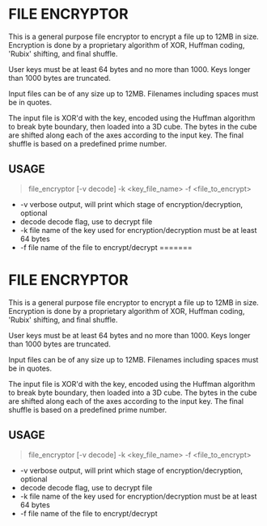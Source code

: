 # **FILE ENCRYPTOR**

This is a general purpose file encryptor to encrypt a file up to 12MB in size. Encryption is done by a proprietary algorithm of XOR, Huffman coding, 'Rubix' shifting, and final shuffle. 

User keys must be at least 64 bytes and no more than 1000. Keys longer than 1000 bytes are truncated.

Input files can be of any size up to 12MB. Filenames including spaces must be in quotes.

The input file is XOR'd with the key, encoded using the Huffman algorithm to break byte boundary, then loaded into a 3D cube. The bytes in the cube are shifted along each of the axes according to the input key. The final shuffle is based on a predefined prime number.

  

## USAGE
> file_encryptor [-v decode] -k <key_file_name> -f <file_to_encrypt>

- 	-v 		verbose output, will print which stage of encryption/decryption, optional
-	decode 		decode flag, use to decrypt file
- -k <key file name>		file name of the key used for encryption/decryption must be at least 64 bytes
-	-f <file to encrypt>	file name of the file to encrypt/decrypt
=======
# **FILE ENCRYPTOR**

This is a general purpose file encryptor to encrypt a file up to 12MB in size. Encryption is done by a proprietary algorithm of XOR, Huffman coding, 'Rubix' shifting, and final shuffle. 

User keys must be at least 64 bytes and no more than 1000. Keys longer than 1000 bytes are truncated.

Input files can be of any size up to 12MB. Filenames including spaces must be in quotes.

The input file is XOR'd with the key, encoded using the Huffman algorithm to break byte boundary, then loaded into a 3D cube. The bytes in the cube are shifted along each of the axes according to the input key. The final shuffle is based on a predefined prime number.

  

## USAGE

> file_encryptor [-v decode] -k <key_file_name> -f <file_to_encrypt>

- 	-v 		verbose output, will print which stage of encryption/decryption, optional
-	decode 		decode flag, use to decrypt file
- -k <key file name>		file name of the key used for encryption/decryption must be at least 64 bytes
-	-f <file to encrypt>	file name of the file to encrypt/decrypt
